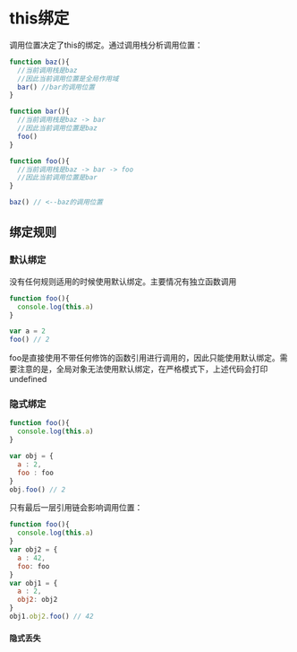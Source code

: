 # this绑定

调用位置决定了this的绑定。通过调用栈分析调用位置：

```js
function baz(){
  //当前调用栈是baz
  //因此当前调用位置是全局作用域
  bar() //bar的调用位置
}

function bar(){
  //当前调用栈是baz -> bar
  //因此当前调用位置是baz
  foo()
}

function foo(){
  //当前调用栈是baz -> bar -> foo
  //因此当前调用位置是bar
}

baz() // <--baz的调用位置
```

## 绑定规则

### 默认绑定

没有任何规则适用的时候使用默认绑定。主要情况有独立函数调用

```js
function foo(){
  console.log(this.a)
}

var a = 2
foo() // 2
```

foo是直接使用不带任何修饰的函数引用进行调用的，因此只能使用默认绑定。需要注意的是，全局对象无法使用默认绑定，在严格模式下，上述代码会打印undefined

### 隐式绑定

```js
function foo(){
  console.log(this.a)
}

var obj = {
  a : 2,
  foo : foo
}
obj.foo() // 2
```

只有最后一层引用链会影响调用位置：

```js
function foo(){
  console.log(this.a)
}
var obj2 = {
  a : 42,
  foo: foo
}
var obj1 = {
  a : 2,
  obj2: obj2
}
obj1.obj2.foo() // 42
```

#### 隐式丢失


